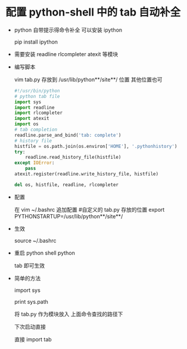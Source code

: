 # 配置 python-shell 中的 tab 自动补全

- python 自带提示得命令补全 可以安装 ipython

  pip install ipython

- 需要安装 readline rlcompleter atexit 等模块

- 编写脚本

  vim tab.py
  存放到 /usr/lib/python**/site**/ 位置 其他位置也可

  ```py
  #!/usr/bin/python
  # python tab file
  import sys
  import readline
  import rlcompleter
  import atexit
  import os
  # tab completion
  readline.parse_and_bind('tab: complete')
  # history file
  histfile = os.path.join(os.environ['HOME'], '.pythonhistory')
  try:
      readline.read_history_file(histfile)
  except IOError:
      pass
  atexit.register(readline.write_history_file, histfile)

  del os, histfile, readline, rlcompleter
  ```

- 配置

  在 vim ~/.bashrc 追加配置 #自定义的 tab.py 存放的位置
  export PYTHONSTARTUP=/usr/lib/python**/site**/

* 生效

  source ~/.bashrc

- 重启 python shell
  python

  tab 即可生效

* 简单的方法

  import sys

  print sys.path

  将 tab.py 作为模块放入 上面命令查找的路径下

  下次启动直接

  直接 import tab
